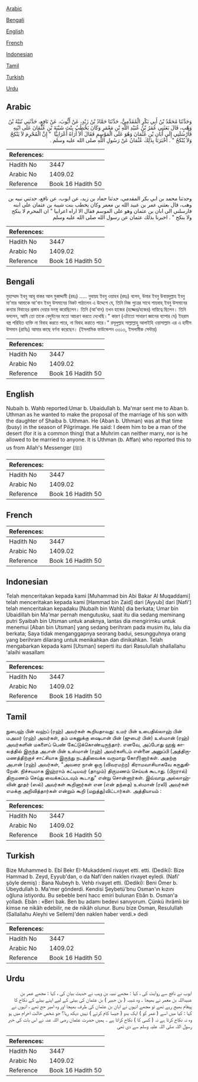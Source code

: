 [Arabic](#arabic)

[Bengali](#bengali)

[English](#english)

[French](#french)

[Indonesian](#indonesian)

[Tamil](#tamil)

[Turkish](#turkish)

[Urdu](#urdu)

## Arabic


<div dir="rtl" lang="ar" style={{fontSize:'larger',backgroundColor:'#f8f9fa',padding:20}}>
وَحَدَّثَنَا مُحَمَّدُ بْنُ أَبِي بَكْرٍ الْمُقَدَّمِيُّ، حَدَّثَنَا حَمَّادُ بْنُ زَيْدٍ، عَنْ أَيُّوبَ، عَنْ نَافِعٍ، حَدَّثَنِي نُبَيْهُ بْنُ وَهْبٍ، قَالَ بَعَثَنِي عُمَرُ بْنُ عُبَيْدِ اللَّهِ بْنِ مَعْمَرٍ وَكَانَ يَخْطُبُ بِنْتَ شَيْبَةَ بْنِ عُثْمَانَ عَلَى ابْنِهِ فَأَرْسَلَنِي إِلَى أَبَانِ بْنِ عُثْمَانَ وَهُوَ عَلَى الْمَوْسِمِ فَقَالَ أَلاَ أُرَاهُ أَعْرَابِيًّا ‏ "‏ إِنَّ الْمُحْرِمَ لاَ يَنْكِحُ وَلاَ يُنْكَحُ ‏"‏ ‏.‏ أَخْبَرَنَا بِذَلِكَ عُثْمَانُ عَنْ رَسُولِ اللَّهِ صلى الله عليه وسلم ‏.‏
</div>
<div style={{backgroundColor:'#f8f9fa',padding:20, marginBottom: 10}}><table> <thead> <tr> <th>References:</th> <th></th> </tr> </thead> <tbody><tr><td>Hadith No</td><td>3447</td></tr><tr><td>Arabic No</td><td>1409.02</td></tr><tr><td>Reference</td><td>Book 16 Hadith 50</td></tr></tbody></table></div>


<div dir="rtl" lang="ar" style={{fontSize:'larger',backgroundColor:'#f8f9fa',padding:20}}>
وحدثنا محمد بن ابي بكر المقدمي، حدثنا حماد بن زيد، عن ايوب، عن نافع، حدثني نبيه بن وهب، قال بعثني عمر بن عبيد الله بن معمر وكان يخطب بنت شيبة بن عثمان على ابنه فارسلني الى ابان بن عثمان وهو على الموسم فقال الا اراه اعرابيا " ان المحرم لا ينكح ولا ينكح " . اخبرنا بذلك عثمان عن رسول الله صلى الله عليه وسلم
</div>
<div style={{backgroundColor:'#f8f9fa',padding:20, marginBottom: 10}}><table> <thead> <tr> <th>References:</th> <th></th> </tr> </thead> <tbody><tr><td>Hadith No</td><td>3447</td></tr><tr><td>Arabic No</td><td>1409.02</td></tr><tr><td>Reference</td><td>Book 16 Hadith 50</td></tr></tbody></table></div>

## Bengali


<div dir="ltr" lang="bn" style={{fontSize:'larger',backgroundColor:'#f8f9fa',padding:20}}>
মুহাম্মাদ ইবনু আবূ বাকর আল মুকাদ্দামী (রহঃ) ..... নুবায়হ ইবনু ওয়াহব (রহঃ) বলেন, উমার ইবনু উবায়দুল্লাহ ইবনু মা'মার আমাকে আ'বান ইবনু উসমানের নিকট পাঠালেন এ উদ্দেশে যে, তিনি নিজ পুত্রের সাথে শায়বাহ্ ইবনু উসমানের কন্যার বিবাহের প্রস্তাব দেয়ার মনস্থ করেছিলেন। তিনি (আ'বান) তখন হাজের (হজ্জের/হজের) দায়িত্বে ছিলেন। তিনি বললেন, আমি তো তাকে বেদুঈনের মতো আচরণ করতে দেখেছি।" কারণ (এটাতো সাধারণ জ্ঞানের ব্যাপার যে) ইহরাম বস্ত্র পরিহিত ব্যক্তি না বিবাহ করতে পারে, না বিবাহ করাতে পারে।" রসূলুল্লাহ সাল্লাল্লাহু আলাইহি ওয়াসাল্লাম এর এ হাদীস উসমান (রাযিঃ) আমার কাছে বর্ণনা করেছেন। (ইসলামিক ফাউন্ডেশন ৩৩১৩, ইসলামীক সেন্টার)
</div>
<div style={{backgroundColor:'#f8f9fa',padding:20, marginBottom: 10}}><table> <thead> <tr> <th>References:</th> <th></th> </tr> </thead> <tbody><tr><td>Hadith No</td><td>3447</td></tr><tr><td>Arabic No</td><td>1409.02</td></tr><tr><td>Reference</td><td>Book 16 Hadith 50</td></tr></tbody></table></div>

## English


<div dir="ltr" lang="en" style={{fontSize:'larger',backgroundColor:'#f8f9fa',padding:20}}>
Nubaih b. Wahb reported:Umar b. Ubaidullah b. Ma'mar sent me to Aban b. Uthman as he wanted to make the proposal of the marriage of his son with the daughter of Shaiba b. Uthman. He (Aban b. Uthman) was at that time (busy) in the season of Pilgrimage. He said: I deem him to be a man of the desert (for it is a common thing) that a Muhrim can neither marry, nor is he allowed to be married to anyone. It is Uthman (b. Affan) who reported this to us from Allah's Messenger (ﷺ)
</div>
<div style={{backgroundColor:'#f8f9fa',padding:20, marginBottom: 10}}><table> <thead> <tr> <th>References:</th> <th></th> </tr> </thead> <tbody><tr><td>Hadith No</td><td>3447</td></tr><tr><td>Arabic No</td><td>1409.02</td></tr><tr><td>Reference</td><td>Book 16 Hadith 50</td></tr></tbody></table></div>

## French


<div dir="ltr" lang="fr" style={{fontSize:'larger',backgroundColor:'#f8f9fa',padding:20}}>

</div>
<div style={{backgroundColor:'#f8f9fa',padding:20, marginBottom: 10}}><table> <thead> <tr> <th>References:</th> <th></th> </tr> </thead> <tbody><tr><td>Hadith No</td><td>3447</td></tr><tr><td>Arabic No</td><td>1409.02</td></tr><tr><td>Reference</td><td>Book 16 Hadith 50</td></tr></tbody></table></div>

## Indonesian


<div dir="ltr" lang="id" style={{fontSize:'larger',backgroundColor:'#f8f9fa',padding:20}}>
Telah menceritakan kepada kami [Muhammad bin Abi Bakar Al Muqaddami] telah menceritakan kepada kami [Hammad bin Zaid] dari [Ayyub] dari [Nafi'] telah menceritakan kepadaku [Nubaih bin Wahb] dia berkata; Umar bin Ubaidillah bin Ma'mar pernah mengutusku, saat itu dia sedang meminang putri Syaibah bin Utsman untuk anaknya, lantas dia mengirimku untuk menemui [Aban bin Utsman] yang sedang berihram pada musim itu, lalu dia berkata; Saya tidak menganggapnya seorang badui, sesungguhnya orang yang berihram dilarang untuk menikahkan dan dinikahkan. Telah mengabarkan kepada kami [Utsman] seperti itu dari Rasulullah shallallahu 'alaihi wasallam
</div>
<div style={{backgroundColor:'#f8f9fa',padding:20, marginBottom: 10}}><table> <thead> <tr> <th>References:</th> <th></th> </tr> </thead> <tbody><tr><td>Hadith No</td><td>3447</td></tr><tr><td>Arabic No</td><td>1409.02</td></tr><tr><td>Reference</td><td>Book 16 Hadith 50</td></tr></tbody></table></div>

## Tamil


<div dir="ltr" lang="ta" style={{fontSize:'larger',backgroundColor:'#f8f9fa',padding:20}}>
நுபைஹ் பின் வஹ்ப் (ரஹ்) அவர்கள் கூறியதாவது: உமர் பின் உபைதில்லாஹ் பின் மஅமர் (ரஹ்) அவர்கள், தம் மகனுக்கு ஷைபான் பின் (ஜுபைர் பின்) உஸ்மான் (ரஹ்) அவர்களின் மகளைப் பெண் கேட்டுக்கொண்டிருந்தார். எனவே, அப்போது ஹஜ் காலத்தில் இருந்த அபான் பின் உஸ்மான் (ரஹ்) அவர்களிடம் என்னை அனுப்பி (அத்திருமணத்திற்குச் சாட்சியாக இருந்து நடத்திவைக்க வருமாறு கோரி)னார்கள். அதற்கு அபான் (ரஹ்) அவர்கள், "அவரை நான் ஒரு (விவரமற்ற) கிராமவாசியாகவே கருதுகிறேன். நிச்சயமாக இஹ்ராம் கட்டியவர் (தாமும்) திருமணம் செய்யக் கூடாது. (பிறரால்) திருமணம் செய்து வைக்கப்படவும் கூடாது" என்று சொன்னார்கள். இவ்வாறு அல்லாஹ்வின் தூதர் (ஸல்) அவர்கள் கூறினார்கள் என (என் தந்தை) உஸ்மான் (ரலி) அவர்கள் எமக்கு அறிவித்தார்கள் என்றும் கூறி (மறுத்து)விட்டார்கள். அத்தியாயம் :
</div>
<div style={{backgroundColor:'#f8f9fa',padding:20, marginBottom: 10}}><table> <thead> <tr> <th>References:</th> <th></th> </tr> </thead> <tbody><tr><td>Hadith No</td><td>3447</td></tr><tr><td>Arabic No</td><td>1409.02</td></tr><tr><td>Reference</td><td>Book 16 Hadith 50</td></tr></tbody></table></div>

## Turkish


<div dir="ltr" lang="tr" style={{fontSize:'larger',backgroundColor:'#f8f9fa',padding:20}}>
Bize Muhammed b. Ebî Bekr EI-Mukaddemî rivayet etti. etti. (Dediki): Bize Hammad b. Zeyd, Eyyub'dan, o da Nafi'den naklen rivayet eyledi. (Nafi' şöyle demiş) : Bana Nubeyh b. Vehb rivayet etti. (Dediki): Beni Ömer b. Ubeydullah b. Ma'mer gönderdi. Kendisi Şeybetü'bnu Osman'ın kızını oğluna istiyordu. Bu sebeble beni hacc emiri bulunan Ebân b. Osman'a yolladı. Ebân : «Beri bak. Ben bu adamı bedevi sanıyorum. Çünkü ihrâmîı bir kimse ne nikâh edebilir, ne de nikâh olunur. Bunu bize Osman, Resulullah (Sallallahu Aleyhi ve Sellem)'den naklen haber verdi.» dedi
</div>
<div style={{backgroundColor:'#f8f9fa',padding:20, marginBottom: 10}}><table> <thead> <tr> <th>References:</th> <th></th> </tr> </thead> <tbody><tr><td>Hadith No</td><td>3447</td></tr><tr><td>Arabic No</td><td>1409.02</td></tr><tr><td>Reference</td><td>Book 16 Hadith 50</td></tr></tbody></table></div>

## Urdu


<div dir="rtl" lang="ur" style={{fontSize:'larger',backgroundColor:'#f8f9fa',padding:20}}>
ایوب نے نافع سے روایت کی ، کہا : مجھے نبیہ بن وہب نے حدیث بیان کی ، کہا : مجھے عمر بن عبیداللہ بن معمر نے بھیجا ۔ وہ شیبہ ( بن جبیر ) بن عثمان کی بیٹی کے لیے اپنے بیٹے کے نکاح کا پیغام بھیج رہے تھے تو مجھے انہوں نے ابان بن عثمان کی طرف بھیجا اور وہ امیر حج تھے ، انہوں نے کہا : کیا میں اسے ( عمر کو ) ایک بدو ( جیسا کام کرتے ) نہیں دیکھ رہا؟ جو شخص حالت احرام میں ہو وہ نہ نکاح کرتا ہے نہ ( کسی کا ) نکاح کراتا ہے ۔ ہمیں حضرت عثمان رضی اللہ عنہ نے اس بات کی خبر رسول اللہ صلی اللہ علیہ وسلم سے دی تھی
</div>
<div style={{backgroundColor:'#f8f9fa',padding:20, marginBottom: 10}}><table> <thead> <tr> <th>References:</th> <th></th> </tr> </thead> <tbody><tr><td>Hadith No</td><td>3447</td></tr><tr><td>Arabic No</td><td>1409.02</td></tr><tr><td>Reference</td><td>Book 16 Hadith 50</td></tr></tbody></table></div>